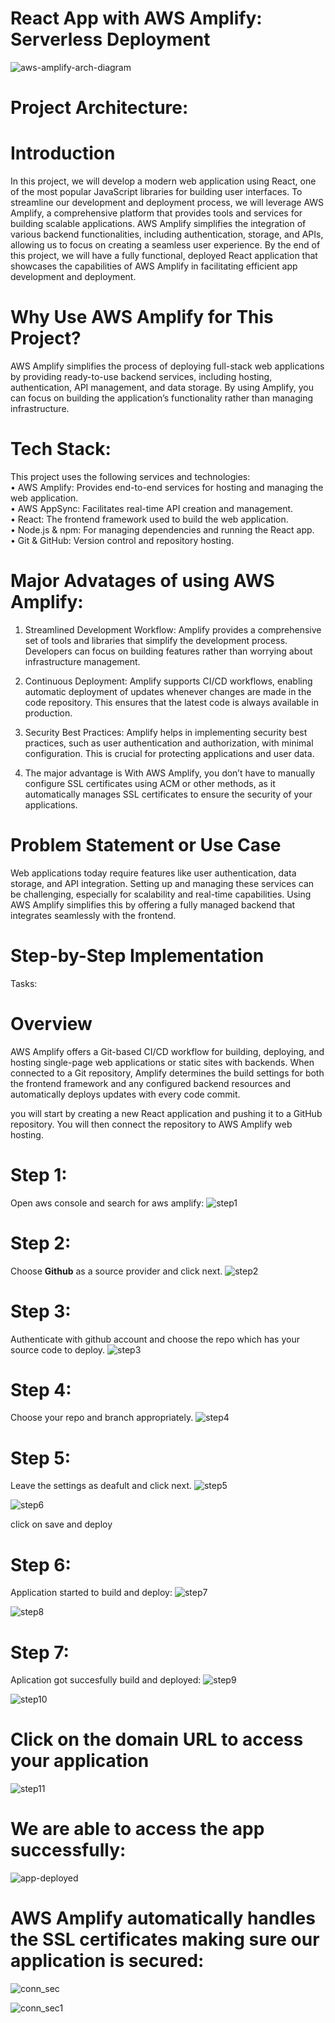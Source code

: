# React App with AWS Amplify: Serverless Deployment 
![aws-amplify-arch-diagram](https://github.com/user-attachments/assets/7fd05ab3-5b14-4f95-a1be-54c40649afc1)

# Project Architecture:

# Introduction
In this project, we will develop a modern web application using React, one of the most popular JavaScript libraries for building user interfaces. To streamline our development and deployment process, we will leverage AWS Amplify, a comprehensive platform that provides tools and services for building scalable applications. AWS Amplify simplifies the integration of various backend functionalities, including authentication, storage, and APIs, allowing us to focus on creating a seamless user experience. By the end of this project, we will have a fully functional, deployed React application that showcases the capabilities of AWS Amplify in facilitating efficient app development and deployment.

# Why Use AWS Amplify for This Project?
AWS Amplify simplifies the process of deploying full-stack web applications by providing ready-to-use backend services, including hosting, authentication, API management, and data storage. By using Amplify, you can focus on building the application’s functionality rather than managing infrastructure.

# Tech Stack:
This project uses the following services and technologies: \
•	AWS Amplify: Provides end-to-end services for hosting and managing the web application. \
•	AWS AppSync: Facilitates real-time API creation and management. \
•	React: The frontend framework used to build the web application. \
•	Node.js & npm: For managing dependencies and running the React app. \
•	Git & GitHub: Version control and repository hosting.

# Major Advatages of using AWS Amplify:
1.	Streamlined Development Workflow: Amplify provides a comprehensive set of tools and libraries that simplify the development process. Developers can focus on building features rather than worrying about infrastructure management.
	
2.	Continuous Deployment: Amplify supports CI/CD workflows, enabling automatic deployment of updates whenever changes are made in the code repository. This ensures that the latest code is always available in production.

3. Security Best Practices: Amplify helps in implementing security best practices, such as user authentication and authorization, with minimal configuration. This is crucial for protecting applications and user data.

4. The major advantage is With AWS Amplify, you don’t have to manually configure SSL certificates using ACM or other methods, as it automatically manages SSL certificates to ensure the security of your applications.

# Problem Statement or Use Case
Web applications today require features like user authentication, data storage, and API integration. Setting up and managing these services can be challenging, especially for scalability and real-time capabilities. Using AWS Amplify simplifies this by offering a fully managed backend that integrates seamlessly with the frontend.

# Step-by-Step Implementation
Tasks:

# Overview
AWS Amplify offers a Git-based CI/CD workflow for building, deploying, and hosting single-page web applications or static sites with backends. When connected to a Git repository, Amplify determines the build settings for both the frontend framework and any configured backend resources and automatically deploys updates with every code commit.

you will start by creating a new React application and pushing it to a GitHub repository. You will then connect the repository to AWS Amplify web hosting.

# Step 1:
Open aws console and search for aws amplify:
![step1](https://github.com/user-attachments/assets/b3321186-b54a-411e-bc17-4640affd347b)

# Step 2:
Choose **Github** as a source provider and click next.
![step2](https://github.com/user-attachments/assets/7336485a-8c56-496a-b56e-579ea118f957)


# Step 3:
Authenticate with github account and choose the repo which has your source code to deploy.
![step3](https://github.com/user-attachments/assets/e6bba2a2-844e-4eab-b176-d352755eebed)

# Step 4:
Choose your repo and branch appropriately.
![step4](https://github.com/user-attachments/assets/8b5bfcdc-95fa-484b-b794-9a639921feec)

# Step 5:
Leave the settings as deafult and click next.
![step5](https://github.com/user-attachments/assets/078ede76-d9e0-4f90-8014-319ed7ea3de5)

![step6](https://github.com/user-attachments/assets/f675366d-1a77-4ef7-ba05-3c057b8e0e68)

click on save and deploy

# Step 6:

Application started to build and deploy:
![step7](https://github.com/user-attachments/assets/b3e562cf-ce06-4e55-a376-a772abc94068)


![step8](https://github.com/user-attachments/assets/e3008d59-7f49-4ee3-8a93-5bc30f194787)


# Step 7:

Aplication got succesfully build and deployed:
![step9](https://github.com/user-attachments/assets/26c4b436-f748-4fab-9388-e8763a19c937)

![step10](https://github.com/user-attachments/assets/d0808073-8d42-43bb-8f03-132937761ed9)


# Click on the domain URL to access your application
![step11](https://github.com/user-attachments/assets/17e8c946-8555-4ceb-923d-7e0e7b59067d)

# We are able to access the app successfully:
![app-deployed](https://github.com/user-attachments/assets/d8e2c5a2-c4b2-43c0-9aad-edd34ab261ab)


# AWS Amplify automatically handles the SSL certificates making sure our application is secured:

![conn_sec](https://github.com/user-attachments/assets/b4c8bdb3-35f1-4007-ad9a-53b176a24610)

![conn_sec1](https://github.com/user-attachments/assets/da6e38f9-f549-4e59-b1fc-80625ba62935)
























